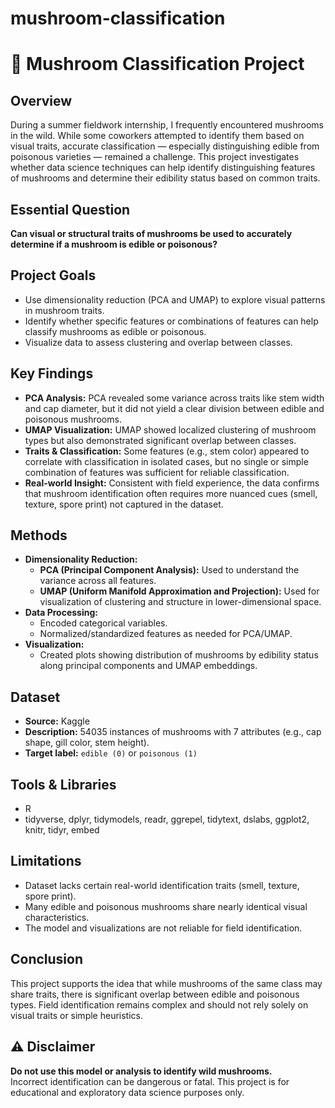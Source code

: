 # mushroom-classification
# 🍄 Mushroom Classification Project

## Overview

During a summer fieldwork internship, I frequently encountered mushrooms in the wild. While some coworkers attempted to identify them based on visual traits, accurate classification — especially distinguishing edible from poisonous varieties — remained a challenge. This project investigates whether data science techniques can help identify distinguishing features of mushrooms and determine their edibility status based on common traits.

## Essential Question

**Can visual or structural traits of mushrooms be used to accurately determine if a mushroom is edible or poisonous?**

## Project Goals

- Use dimensionality reduction (PCA and UMAP) to explore visual patterns in mushroom traits.
- Identify whether specific features or combinations of features can help classify mushrooms as edible or poisonous.
- Visualize data to assess clustering and overlap between classes.

## Key Findings

- **PCA Analysis:** PCA revealed some variance across traits like stem width and cap diameter, but it did not yield a clear division between edible and poisonous mushrooms.
- **UMAP Visualization:** UMAP showed localized clustering of mushroom types but also demonstrated significant overlap between classes.
- **Traits & Classification:** Some features (e.g., stem color) appeared to correlate with classification in isolated cases, but no single or simple combination of features was sufficient for reliable classification.
- **Real-world Insight:** Consistent with field experience, the data confirms that mushroom identification often requires more nuanced cues (smell, texture, spore print) not captured in the dataset.

## Methods

- **Dimensionality Reduction:**
  - **PCA (Principal Component Analysis):** Used to understand the variance across all features.
  - **UMAP (Uniform Manifold Approximation and Projection):** Used for visualization of clustering and structure in lower-dimensional space.
- **Data Processing:**
  - Encoded categorical variables.
  - Normalized/standardized features as needed for PCA/UMAP.
- **Visualization:**
  - Created plots showing distribution of mushrooms by edibility status along principal components and UMAP embeddings.

## Dataset

- **Source:** Kaggle 
- **Description:** 54035 instances of mushrooms with 7 attributes (e.g., cap shape, gill color, stem height).  
- **Target label:** `edible (0)` or `poisonous (1)`

## Tools & Libraries

- R
- tidyverse, dplyr, tidymodels, readr, ggrepel, tidytext, dslabs, ggplot2, knitr, tidyr, embed

## Limitations

- Dataset lacks certain real-world identification traits (smell, texture, spore print).
- Many edible and poisonous mushrooms share nearly identical visual characteristics.
- The model and visualizations are not reliable for field identification.

## Conclusion

This project supports the idea that while mushrooms of the same class may share traits, there is significant overlap between edible and poisonous types. Field identification remains complex and should not rely solely on visual traits or simple heuristics.

## ⚠️ Disclaimer

**Do not use this model or analysis to identify wild mushrooms.**  
Incorrect identification can be dangerous or fatal. This project is for educational and exploratory data science purposes only.
